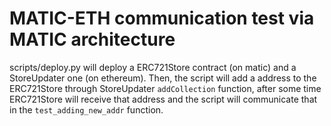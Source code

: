 # MATIC-ETH communication test via MATIC architecture
scripts/deploy.py will deploy a ERC721Store contract (on matic) and a StoreUpdater one (on ethereum).
Then, the script will add a address to the ERC721Store through StoreUpdater `addCollection` function,
after some time ERC721Store will receive that address and the script will communicate that 
in the `test_adding_new_addr` function.
